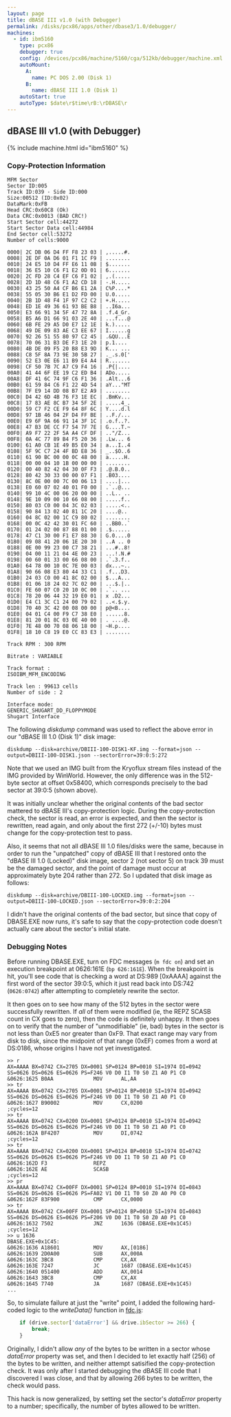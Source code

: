 ```yaml
---
layout: page
title: dBASE III v1.0 (with Debugger)
permalink: /disks/pcx86/apps/other/dbase3/1.0/debugger/
machines:
  - id: ibm5160
    type: pcx86
    debugger: true
    config: /devices/pcx86/machine/5160/cga/512kb/debugger/machine.xml
    autoMount:
      A:
        name: PC DOS 2.00 (Disk 1)
      B:
        name: dBASE III 1.0 (Disk 1)
    autoStart: true
    autoType: $date\r$time\rB:\rDBASE\r
---
```


dBASE III v1.0 (with Debugger)
------------------------------

{% include machine.html id="ibm5160" %}

### Copy-Protection Information

    MFM Sector
    Sector ID:005
    Track ID:039 - Side ID:000
    Size:00512 (ID:0x02)
    DataMark:0xFB
    Head CRC:0x60C8 (Ok)
    Data CRC:0x0013 (BAD CRC!)
    Start Sector cell:44272
    Start Sector Data cell:44984
    End Sector cell:53272
    Number of cells:9000

    0000| 2C DB 06 D4 FF F8 23 03 | ,.....#.
    0008| 2E DF 0A D6 01 F1 1C F9 | ........
    0010| 24 E5 10 D4 FF E6 11 0B | $.......
    0018| 36 E5 10 C6 F1 E2 0D 01 | 6.......
    0020| 2C FD 28 C4 EF C6 F1 02 | ,.(.....
    0028| 2D 1D 48 C6 F1 A2 CD 18 | -.H.....
    0030| 43 25 50 A4 CF B6 E1 2A | C%P....*
    0038| 55 05 30 B6 E1 D2 FD 00 | U.0.....
    0040| 2B 1D 48 F4 1F 97 C2 C2 | +.H.....
    0048| ED 1E 49 36 61 93 BE B8 | ..I6a...
    0050| E3 66 91 34 5F 47 72 8A | .f.4_Gr.
    0058| B5 A6 D1 66 91 03 2E 40 | ...f...@
    0060| 6B FE 29 A5 D0 E7 12 1E | k.).....
    0068| 49 DE 09 83 AE C3 EE 67 | I......g
    0070| 92 26 51 55 80 97 C2 45 | .&QU...E
    0078| 70 06 31 B3 DE F3 1E 20 | p.1.... 
    0080| 4B DE 09 F5 20 B8 E3 9D | K... ...
    0088| C8 5F 8A 73 9E 30 5B 27 | ._.s.0['
    0090| 52 E3 0E E6 11 B9 E4 A4 | R.......
    0098| CF 50 7B 7C A7 C9 F4 16 | .P{|....
    00A0| 41 44 6F EE 19 C2 ED B4 | ADo.....
    00A8| DF 41 6C 74 9F C6 F1 36 | .Alt...6
    00B0| 61 59 84 C6 F1 22 4D 54 | aY..."MT
    00B8| 7F E9 14 DD 08 B7 E2 A9 | ........
    00C0| D4 42 6D 4B 76 F3 1E EC | .BmKv...
    00C8| 17 83 AE 8C B7 34 5F 2E | .....4_.
    00D0| 59 C7 F2 CE F9 64 8F 6C | Y....d.l
    00D8| 97 1B 46 04 2F D4 FF BE | ..F./...
    00E0| E9 6F 9A 66 91 14 3F 1C | .o.f..?.
    00E8| 47 B3 DE CC F7 54 7F 7E | G....T.~
    00F0| A9 F7 22 2F 5A A4 CF DF | .."/Z...
    00F8| 0A 4C 77 89 B4 F5 20 36 | .Lw... 6
    0100| 61 A0 CB 1E 49 B5 E0 34 | a...I..4
    0108| 5F 9C C7 24 4F BD E8 36 | _..$O..6
    0110| 61 90 BC 00 00 0C 48 00 | a.....H.
    0118| 00 00 04 10 1B 00 00 00 | ........
    0120| 00 40 82 42 04 30 0F F3 | .@.B.0..
    0128| 80 42 30 33 00 00 07 F1 | .B03....
    0130| 8C 0E 00 00 7C 00 06 13 | ....|...
    0138| E0 60 07 02 40 01 F0 00 | .`..@...
    0140| 99 10 4C 00 06 20 00 00 | ..L.. ..
    0148| 9E 10 09 00 10 66 08 00 | .....f..
    0150| 80 03 C0 00 04 3C 02 03 | .....<..
    0158| 90 84 13 02 40 81 1C 20 | ....@.. 
    0160| 04 8C 02 00 1C C9 80 02 | ........
    0168| 00 0C 42 42 30 01 FC 60 | ..BB0..`
    0170| 01 24 02 00 87 88 01 00 | .$......
    0178| 47 C1 30 00 F1 E7 88 30 | G.0....0
    0180| 09 08 41 20 06 1E 20 30 | ..A .. 0
    0188| 0E 00 99 23 00 C7 38 21 | ...#..8!
    0190| 04 00 11 21 04 4E 00 23 | ...!.N.#
    0198| 00 60 01 33 00 66 08 00 | .`.3.f..
    01A0| 64 78 00 10 0C 7E 00 03 | dx...~..
    01A8| 90 66 08 E3 80 44 33 C1 | .f...D3.
    01B0| 24 03 C0 00 41 8C 02 00 | $...A...
    01B8| 01 06 18 24 02 7C 02 00 | ...$.|..
    01C0| FE 60 07 C0 20 10 0C 00 | .`.. ...
    01C8| 78 20 06 44 32 19 E0 01 | x .D2...
    01D0| E4 C1 3C C1 24 00 79 02 | ..<.$.y.
    01D8| 70 40 3C 42 00 08 00 00 | p@<B....
    01E0| 04 01 C4 00 F9 C7 38 E0 | ......8.
    01E8| 81 20 01 8C 03 0E 40 00 | . ....@.
    01F0| 7E 48 00 70 08 06 18 00 | ~H.p....
    01F8| 18 10 C8 19 E0 CC 83 E3 | ........

    Track RPM : 300 RPM

    Bitrate : VARIABLE

    Track format :
    ISOIBM_MFM_ENCODING

    Track len : 99613 cells
    Number of side : 2

    Interface mode:
    GENERIC_SHUGART_DD_FLOPPYMODE
    Shugart Interface

The following *diskdump* command was used to reflect the above error in our "dBASE III 1.0 (Disk 1)" disk image:

    diskdump --disk=archive/DBIII-100-DISK1-KF.img --format=json --output=DBIII-100-DISK1.json --sectorError=39:0:5:272

Note that we used an IMG built from the Kryoflux stream files instead of the IMG provided by WinWorld.  However, the
only difference was in the 512-byte sector at offset 0x58400, which corresponds precisely to the bad sector at 39:0:5
(shown above).

It was initially unclear whether the original contents of the bad sector mattered to dBASE III's copy-protection logic.
During the copy-protection check, the sector is read, an error is expected, and then the sector is rewritten, read again,
and only about the first 272 (+/-10) bytes must change for the copy-protection test to pass.

Also, it seems that not all dBASE III 1.0 files/disks were the same, because in order to run the "unpatched" copy
of dBASE III that I restored onto the "dBASE III 1.0 (Locked)" disk image, sector 2 (not sector 5) on track 39 must be
the damaged sector, and the point of damage must occur at approximately byte 204 rather than 272.  So I updated that
disk image as follows:

    diskdump --disk=archive/DBIII-100-LOCKED.img --format=json --output=DBIII-100-LOCKED.json --sectorError=39:0:2:204

I didn't have the original contents of the bad sector, but since that copy of DBASE.EXE now runs, it's safe to say that
the copy-protection code doesn't actually care about the sector's initial state.

### Debugging Notes

Before running DBASE.EXE, turn on FDC messages (`m fdc on`) and set an execution breakpoint at 0626:161E (`bp 626:161E`).
When the breakpoint is hit, you'll see code that is checking a word at DS:989 [0xAAAA] against the first word of the
sector 39:0:5, which it just read back into DS:742 (`0626:0742`) after attempting to completely rewrite the sector.

It then goes on to see how many of the 512 bytes in the sector were successfully rewritten.  If *all* of them were modified
(ie, the REPZ SCASB count in CX goes to zero), then the code is definitely unhappy.  It then goes on to verify that the number
of "unmodifiable" (ie, bad) bytes in the sector is not less than 0xE5 nor greater than 0xF9.  That exact range may vary from
disk to disk, since the midpoint of that range (0xEF) comes from a word at DS:0186, whose origins I have not yet investigated.

    >> r
    AX=AAAA BX=0742 CX=2705 DX=0001 SP=0124 BP=0010 SI=1974 DI=0942 
    SS=0626 DS=0626 ES=0626 PS=F246 V0 D0 I1 T0 S0 Z1 A0 P1 C0 
    &0626:1625 B0AA             MOV      AL,AA
    >> tr
    AX=AAAA BX=0742 CX=2705 DX=0001 SP=0124 BP=0010 SI=1974 DI=0942 
    SS=0626 DS=0626 ES=0626 PS=F246 V0 D0 I1 T0 S0 Z1 A0 P1 C0 
    &0626:1627 B90002           MOV      CX,0200                  ;cycles=12
    >> tr
    AX=AAAA BX=0742 CX=0200 DX=0001 SP=0124 BP=0010 SI=1974 DI=0942 
    SS=0626 DS=0626 ES=0626 PS=F246 V0 D0 I1 T0 S0 Z1 A0 P1 C0 
    &0626:162A BF4207           MOV      DI,0742                  ;cycles=12
    >> tr
    AX=AAAA BX=0742 CX=0200 DX=0001 SP=0124 BP=0010 SI=1974 DI=0742 
    SS=0626 DS=0626 ES=0626 PS=F246 V0 D0 I1 T0 S0 Z1 A0 P1 C0 
    &0626:162D F3               REPZ    
    &0626:162E AE               SCASB                             ;cycles=12
    >> pr
    AX=AAAA BX=0742 CX=00FF DX=0001 SP=0124 BP=0010 SI=1974 DI=0843 
    SS=0626 DS=0626 ES=0626 PS=FA02 V1 D0 I1 T0 S0 Z0 A0 P0 C0 
    &0626:162F 83F900           CMP      CX,0000
    >> tr
    AX=AAAA BX=0742 CX=00FF DX=0001 SP=0124 BP=0010 SI=1974 DI=0843 
    SS=0626 DS=0626 ES=0626 PS=F206 V0 D0 I1 T0 S0 Z0 A0 P1 C0 
    &0626:1632 7502             JNZ      1636 (DBASE.EXE+0x1C45)  ;cycles=12
    >> u 1636
    DBASE.EXE+0x1C45:
    &0626:1636 A18601           MOV      AX,[0186]
    &0626:1639 2D0A00           SUB      AX,000A
    &0626:163C 3BC8             CMP      CX,AX
    &0626:163E 7247             JC       1687 (DBASE.EXE+0x1C45)
    &0626:1640 051400           ADD      AX,0014
    &0626:1643 3BC8             CMP      CX,AX
    &0626:1645 7740             JA       1687 (DBASE.EXE+0x1C45)
    ...

So, to simulate failure at just the "write" point, I added the following hard-coded logic to the *writeData()* function
in [fdc.js](/modules/lib/pcx86/fdc.js):

```js
    if (drive.sector['dataError'] && drive.ibSector >= 266) {
        break;
    }
```

Originally, I didn't allow *any* of the bytes to be written in a sector whose *dataError* property was set, and then I
decided to let exactly half (256) of the bytes to be written, and neither attempt satisified the copy-protection check.
It was only after I started debugging the dBASE III code that I discovered I was close, and that by allowing 266 bytes
to be written, the check would pass.

This hack is now generalized, by setting set the sector's *dataError* property to a number; specifically, the number of
bytes allowed to be written.

